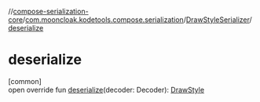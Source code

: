 //[compose-serialization-core](../../../index.md)/[com.mooncloak.kodetools.compose.serialization](../index.md)/[DrawStyleSerializer](index.md)/[deserialize](deserialize.md)

# deserialize

[common]\
open override fun [deserialize](deserialize.md)(decoder: Decoder): [DrawStyle](https://developer.android.com/reference/kotlin/androidx/compose/ui/graphics/drawscope/DrawStyle.html)
